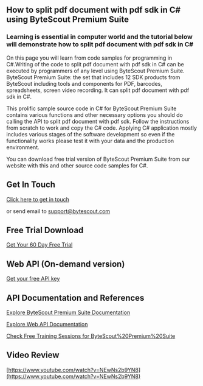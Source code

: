 ## How to split pdf document with pdf sdk in C# using ByteScout Premium Suite

### Learning is essential in computer world and the tutorial below will demonstrate how to split pdf document with pdf sdk in C#

On this page you will learn from code samples for programming in C#.Writing of the code to split pdf document with pdf sdk in C# can be executed by programmers of any level using ByteScout Premium Suite. ByteScout Premium Suite: the set that includes 12 SDK products from ByteScout including tools and components for PDF, barcodes, spreadsheets, screen video recording. It can split pdf document with pdf sdk in C#.

This prolific sample source code in C# for ByteScout Premium Suite contains various functions and other necessary options you should do calling the API to split pdf document with pdf sdk. Follow the instructions from scratch to work and copy the C# code. Applying C# application mostly includes various stages of the software development so even if the functionality works please test it with your data and the production environment.

You can download free trial version of ByteScout Premium Suite from our website with this and other source code samples for C#.

## Get In Touch

[Click here to get in touch](https://bytescout.zendesk.com/hc/en-us/requests/new?subject=ByteScout%20Premium%20Suite%20Question)

or send email to [support@bytescout.com](mailto:support@bytescout.com?subject=ByteScout%20Premium%20Suite%20Question) 

## Free Trial Download

[Get Your 60 Day Free Trial](https://bytescout.com/download/web-installer?utm_source=github-readme)

## Web API (On-demand version)

[Get your free API key](https://pdf.co/documentation/api?utm_source=github-readme)

## API Documentation and References

[Explore ByteScout Premium Suite Documentation](https://bytescout.com/documentation/index.html?utm_source=github-readme)

[Explore Web API Documentation](https://pdf.co/documentation/api?utm_source=github-readme)

[Check Free Training Sessions for ByteScout%20Premium%20Suite](https://academy.bytescout.com/)

## Video Review

[https://www.youtube.com/watch?v=NEwNs2b9YN8](https://www.youtube.com/watch?v=NEwNs2b9YN8)